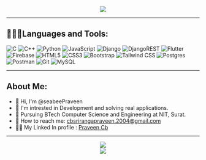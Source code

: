 <p align="center">
  <img src="https://readme-typing-svg.herokuapp.com?color=0d8eceF&size=30&center=true&vCenter=true&width=550&height=70&lines=Hi+there,+I+am+CB+Praveen;">
</p>

<!--
**Devilatheaven/Devilatheaven** is a ✨ _special_ ✨ repository because its `README.md` (this file) appears on your GitHub profile.

Here are some ideas to get you started:

- 🔭 I’m currently working on ...
- 🌱 I’m currently learning ...
- 👯 I’m looking to collaborate on ...
- 🤔 I’m looking for help with ...
- 💬 Ask me about ...
- 📫 How to reach me: ...
- 😄 Pronouns: ...
- ⚡ Fun fact: ...
-->

<hr>
<h2>👩🏻‍💻Languages and Tools:</h2>

![C](https://img.shields.io/badge/c-%2300599C.svg?style=for-the-badge&logo=c&logoColor=white) ![C++](https://img.shields.io/badge/c++-%2300599C.svg?style=for-the-badge&logo=c%2B%2B&logoColor=white) ![Python](https://img.shields.io/badge/python-3670A0?style=for-the-badge&logo=python&logoColor=ffdd54) ![JavaScript](https://img.shields.io/badge/javascript-%23323330.svg?style=for-the-badge&logo=javascript&logoColor=%23F7DF1E) ![Django](https://img.shields.io/badge/django-%23092E20.svg?style=for-the-badge&logo=django&logoColor=white) ![DjangoREST](https://img.shields.io/badge/DJANGO-REST-ff1709?style=for-the-badge&logo=django&logoColor=white&color=ff1709&labelColor=gray) ![Flutter](https://img.shields.io/badge/Flutter-%2302569B.svg?style=for-the-badge&logo=flutter&logoColor=white) ![Firebase](https://img.shields.io/badge/Firebase-%23FFCA28.svg?style=for-the-badge&logo=firebase&logoColor=black)  ![HTML5](https://img.shields.io/badge/html5-%23E34F26.svg?style=for-the-badge&logo=html5&logoColor=white) ![CSS3](https://img.shields.io/badge/css3-%231572B6.svg?style=for-the-badge&logo=css3&logoColor=white) ![Bootstrap](https://img.shields.io/badge/bootstrap-%23563D7C.svg?style=for-the-badge&logo=bootstrap&logoColor=white) 
![Tailwind CSS](https://img.shields.io/badge/Tailwind%20CSS-%2338B2AC.svg?style=for-the-badge&logo=tailwind-css&logoColor=white) ![Postgres](https://img.shields.io/badge/postgres-%23316192.svg?style=for-the-badge&logo=postgresql&logoColor=white) ![Postman](https://img.shields.io/badge/Postman-FF6C37?style=for-the-badge&logo=postman&logoColor=white)  ![Git](https://img.shields.io/badge/git-%23F05033.svg?style=for-the-badge&logo=git&logoColor=white) ![MySQL](https://img.shields.io/badge/MySQL-%2300758F.svg?style=for-the-badge&logo=mysql&logoColor=white)
<hr>

<h2>About Me:</h2>
<ul>
<li>👋 Hi, I'm @seabeePraveen</li>
<li>👀 I'm intrested in Development and solving real applications.</li>
<li>🏫 Pursuing BTech Computer Science and Engineering at NIT, Surat.</li>
<li>📧 How to reach me: <a href="mailto:cbsrirangapraveen.2004@gmail.com">cbsrirangapraveen.2004@gmail.com</a></li>
<li>🧑‍💼 My Linked In profile : <a href="https://www.linkedin.com/in/praveen-cb/">Praveen Cb</a></li>
</ul>

<hr>

<p align="center">
  <img src="https://github-readme-stats.vercel.app/api?username=seabeepraveen&hide=stars&show_icons=True&theme=dark" />
  <br>
  <img src="https://github-readme-streak-stats.herokuapp.com/?user=seabeepraveen&theme=dark" />

</p>
